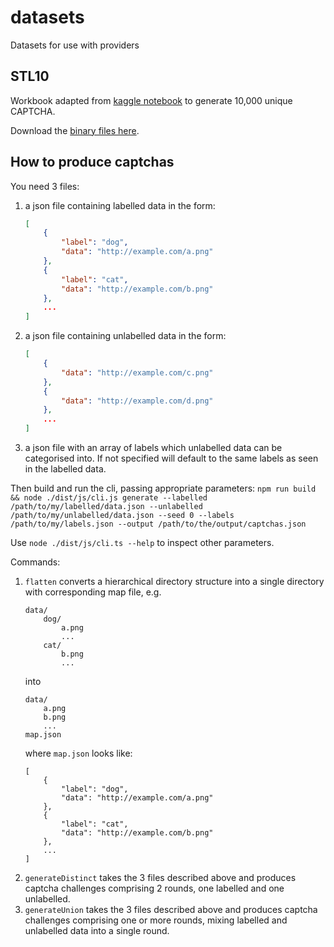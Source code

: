 # datasets
Datasets for use with providers

## STL10

Workbook adapted from [kaggle notebook](https://www.kaggle.com/code/pratt3000/generate-stl10/notebook) to generate 10,000 unique CAPTCHA.

Download the [binary files here](http://ai.stanford.edu/~acoates/stl10/stl10_binary.tar.gz).


## How to produce captchas

You need 3 files:
1. a json file containing labelled data in the form:
    ```json
    [
        {
            "label": "dog",
            "data": "http://example.com/a.png"
        },
        {
            "label": "cat",
            "data": "http://example.com/b.png"
        },
        ...
    ]
    ```
1. a json file containing unlabelled data in the form:
    ```json
    [
        {
            "data": "http://example.com/c.png"
        },
        {
            "data": "http://example.com/d.png"
        },
        ...
    ]
    ```
1. a json file with an array of labels which unlabelled data can be categorised into. If not specified will default to the same labels as seen in the labelled data.

Then build and run the cli, passing appropriate parameters:
`npm run build && node ./dist/js/cli.js generate --labelled /path/to/my/labelled/data.json --unlabelled /path/to/my/unlabelled/data.json --seed 0 --labels /path/to/my/labels.json --output /path/to/the/output/captchas.json`

Use `node ./dist/js/cli.ts --help` to inspect other parameters.

Commands:
1. `flatten` converts a hierarchical directory structure into a single directory with corresponding map file, e.g.
    ```
    data/
        dog/
            a.png
            ...
        cat/
            b.png
            ...
    ```
    into
    ```
    data/
        a.png
        b.png
        ...
    map.json
    ```
    where `map.json` looks like:
    ```
    [
        {
            "label": "dog",
            "data": "http://example.com/a.png"
        },
        {
            "label": "cat",
            "data": "http://example.com/b.png"
        },
        ...
    ]
    ```
1. `generateDistinct` takes the 3 files described above and produces captcha challenges comprising 2 rounds, one labelled and one unlabelled.
1. `generateUnion` takes the 3 files described above and produces captcha challenges comprising one or more rounds, mixing labelled and unlabelled data into a single round.